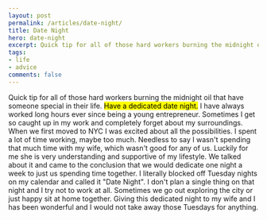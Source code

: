```yaml
---
layout: post
permalink: /articles/date-night/
title: Date Night
hero: date-night
excerpt: Quick tip for all of those hard workers burning the midnight oil that have someone special in their life. Have a dedicated date night.
tags:
- life
- advice
comments: false
---
```


<p>Quick tip for all of those hard workers burning the midnight oil that have someone special in their life. <mark>Have a dedicated date night.</mark> I have always worked long hours ever since being a young entrepreneur. Sometimes I get so caught up in my work and completely forget about my surroundings. When we first moved to NYC I was excited about all the possibilities. I spent a lot of time working, maybe too much. Needless to say I wasn't spending that much time with my wife, which wasn't good for any of us. Luckily for me she is very understanding and supportive of my lifestyle. We talked about it and came to the conclusion that we would dedicate one night a week to just us spending time together. I literally blocked off Tuesday nights on my calendar and called it "Date Night". I don't plan a single thing on that night and I try not to work at all. Sometimes we go out exploring the city or just happy sit at home together. Giving this dedicated night to my wife and I has been wonderful and I would not take away those Tuesdays for anything.</p>

